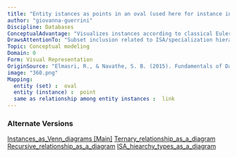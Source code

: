 ```yaml
---
title: "Entity istances as points in an oval (used here for instance inclusion in ISA)"
author: "giovanna-guerrini"
Discipline: Databases
ConceptualAdvantage: "Visualizes instances according to classical Euler/Venn notation for sets"
DrawsAttentionTo: "Subset inclusion related to ISA/specialization hierarchies"
Topic: Conceptual modeling
Domain: 0
Form: Visual Representation
OriginSource: "Elmasri, R., & Navathe, S. B. (2015). Fundamentals of Database Systems. 7 ed. Addison-Wesley."
image: "360.png"
Mapping:
  entity (set) :  oval
  entity (instance) :  point
  same as relationship among entity instances :  link
---
```

### Alternate Versions
<a href="/nms/Instances_as_Venn_diagrams.html">Instances_as_Venn_diagrams [Main]</a>
<a href="/nms/Ternary_relationship_as_a_diagram.html">Ternary_relationship_as_a_diagram</a>
<a href="/nms/Recursive_relationship_as_a_diagram.html">Recursive_relationship_as_a_diagram</a>
<a href="/nms/ISA_hiearchy_types_as_a_diagram.html">ISA_hiearchy_types_as_a_diagram</a>
